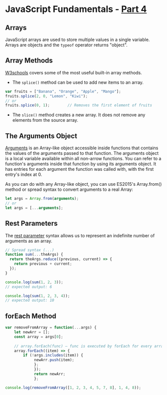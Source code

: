 # JavaScript Fundamentals - [Part 4](https://www.theodinproject.com/courses/foundations/lessons/fundamentals-part-4)

## Arrays
JavaScript arrays are used to store multiple values in a single variable. Arrays are objects and the `typeof` operator returns "object".

## Array Methods
[W3schools](https://www.w3schools.com/js/js_array_methods.asp) covers some of the most useful built-in array methods.
- The `splice()` method can be used to add new items to an array.
```js
var fruits = ["Banana", "Orange", "Apple", "Mango"];
fruits.splice(2, 0, "Lemon", "Kiwi");
// or
fruits.splice(0, 1);        // Removes the first element of fruits
```
- The `slice()` method creates a new array. It does not remove any elements from the source array.

## The Arguments Object
[Arguments](https://developer.mozilla.org/en-US/docs/Web/JavaScript/Reference/Functions/arguments) is an Array-like object accessible inside functions that contains the values of the arguments passed to that function. The arguments object is a local variable available within all non-arrow functions. You can refer to a function's arguments inside that function by using its arguments object. It has entries for each argument the function was called with, with the first entry's index at 0.

As you can do with any Array-like object, you can use ES2015's Array.from() method or spread syntax to convert arguments to a real Array:
```js
let args = Array.from(arguments);
// or
let args = [...arguments];
```

## Rest Parameters
The [rest parameter](https://developer.mozilla.org/en-US/docs/Web/JavaScript/Reference/Functions/rest_parameters) syntax allows us to represent an indefinite number of arguments as an array.
```js
// Spread syntax (...)
function sum(...theArgs) {
  return theArgs.reduce((previous, current) => {
    return previous + current;
  });
}

console.log(sum(1, 2, 3));
// expected output: 6

console.log(sum(1, 2, 3, 4));
// expected output: 10
```

## forEach Method
```js
var removeFromArray = function(...args) {
    let newArr = [];
    const array = args[0];
    
    // array.forEach(func) – func is executed by forEach for every array item.    
    array.forEach((item) => {
        if (!args.includes(item)) {
             newArr.push(item);
             };
             });
             return newArr;
             };

console.log(removeFromArray([1, 2, 3, 4, 5, 7, 8], 1, 4, 8));
```

